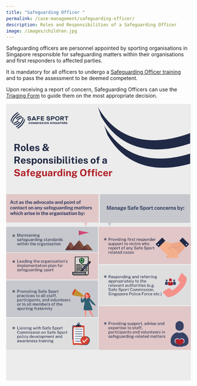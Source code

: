 ```yaml
---
title: "Safeguarding Officer "
permalink: /case-management/safeguarding-officer/
description: Roles and Responsibilities of a Safeguarding Officer
image: /images/children.jpg
---
```

Safeguarding officers are personnel appointed by sporting organisations in Singapore responsible for safeguarding matters within their organisations and first responders to affected parties.

It is mandatory for all officers to undergo a [Safeguarding Officer training](/training-and-education/so-training) and to pass the assessment to be deemed competent. 

Upon receiving a report of concern, Safeguarding Officers can use the  [Triaging Form](https://go.gov.sg/triagingformrevised)  to guide them on the most appropriate decision.

![Alt text for image on Isomer site](/images/Safeguarding%20roles_high_res.png)


